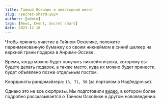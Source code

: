 ```yaml
---
title: Тайный Осколик и новогодний ивент
slug: /secret-shard-2024
authors: [admin]
tags: [News, Event, Secret shard]
date: 2023-12-16
---
```


Чтобы принять участие в Тайном Осколике, положите переименованную бумажку со своим никнеймом в синий шалкер на верхней грани подарка в Анрими-Эссиве. 

Время, когда можно будет получить никнейм игрока, которому вы будете делать подарок, а также место, куда их можно будет принести, будет объявлено позже отдельным постом.

Координаты рандомайзера: `13, 71, 56` (за порталом в Надбедрочье).

Однако это не все сюрпризы. Мы подготовили [видео](https://youtu.be/bx-OBenvd3A), в котором более подробно рассказывается о Тайном Осколике и другом нововведении.